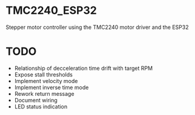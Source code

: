 # TMC2240_ESP32

Stepper motor controller using the TMC2240 motor driver and the ESP32

# TODO

- Relationship of decceleration time drift with target RPM
- Expose stall thresholds
- Implement velocity mode
- Implement inverse time mode
- Rework return message
- Document wiring
- LED status indication
